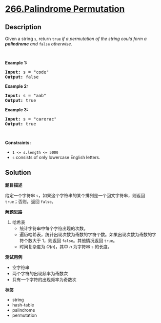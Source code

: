 # [266.Palindrome Permutation](https://leetcode.com/problems/palindrome-permutation/description/)

## Description

<p>Given a string <code>s</code>, return <code>true</code> <em>if a permutation of the string could form a </em><span data-keyword="palindrome-string"><em><strong>palindrome</strong></em></span><em> and </em><code>false</code><em> otherwise</em>.</p>

<p>&nbsp;</p>
<p><strong class="example">Example 1:</strong></p>

<pre>
<strong>Input:</strong> s = &quot;code&quot;
<strong>Output:</strong> false
</pre>

<p><strong class="example">Example 2:</strong></p>

<pre>
<strong>Input:</strong> s = &quot;aab&quot;
<strong>Output:</strong> true
</pre>

<p><strong class="example">Example 3:</strong></p>

<pre>
<strong>Input:</strong> s = &quot;carerac&quot;
<strong>Output:</strong> true
</pre>

<p>&nbsp;</p>
<p><strong>Constraints:</strong></p>

<ul>
  <li><code>1 &lt;= s.length &lt;= 5000</code></li>
  <li><code>s</code> consists of only lowercase English letters.</li>
</ul>

## Solution

**题目描述**

给定一个字符串 `s`，如果这个字符串的某个排列是一个回文字符串，则返回 `true`；否则，返回 `false`。

**解题思路**

1. 哈希表
   - 统计字符串中每个字符出现的次数。
   - 遍历哈希表，统计出现次数为奇数的字符个数。如果出现次数为奇数的字符个数大于 1，则返回 `false`。其他情况返回 `true`。
   - 时间复杂度为 $O(n)$，其中 $n$ 为字符串 `s` 的长度。

**测试用例**

- 空字符串
- 两个字符的出现频率为奇数次
- 只有一个字符的出现频率为奇数次

**标签**

- string
- hash-table
- palindrome
- permutation
